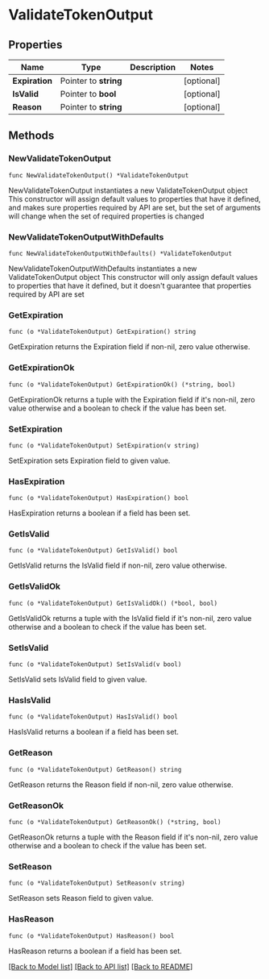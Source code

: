 # ValidateTokenOutput

## Properties

Name | Type | Description | Notes
------------ | ------------- | ------------- | -------------
**Expiration** | Pointer to **string** |  | [optional] 
**IsValid** | Pointer to **bool** |  | [optional] 
**Reason** | Pointer to **string** |  | [optional] 

## Methods

### NewValidateTokenOutput

`func NewValidateTokenOutput() *ValidateTokenOutput`

NewValidateTokenOutput instantiates a new ValidateTokenOutput object
This constructor will assign default values to properties that have it defined,
and makes sure properties required by API are set, but the set of arguments
will change when the set of required properties is changed

### NewValidateTokenOutputWithDefaults

`func NewValidateTokenOutputWithDefaults() *ValidateTokenOutput`

NewValidateTokenOutputWithDefaults instantiates a new ValidateTokenOutput object
This constructor will only assign default values to properties that have it defined,
but it doesn't guarantee that properties required by API are set

### GetExpiration

`func (o *ValidateTokenOutput) GetExpiration() string`

GetExpiration returns the Expiration field if non-nil, zero value otherwise.

### GetExpirationOk

`func (o *ValidateTokenOutput) GetExpirationOk() (*string, bool)`

GetExpirationOk returns a tuple with the Expiration field if it's non-nil, zero value otherwise
and a boolean to check if the value has been set.

### SetExpiration

`func (o *ValidateTokenOutput) SetExpiration(v string)`

SetExpiration sets Expiration field to given value.

### HasExpiration

`func (o *ValidateTokenOutput) HasExpiration() bool`

HasExpiration returns a boolean if a field has been set.

### GetIsValid

`func (o *ValidateTokenOutput) GetIsValid() bool`

GetIsValid returns the IsValid field if non-nil, zero value otherwise.

### GetIsValidOk

`func (o *ValidateTokenOutput) GetIsValidOk() (*bool, bool)`

GetIsValidOk returns a tuple with the IsValid field if it's non-nil, zero value otherwise
and a boolean to check if the value has been set.

### SetIsValid

`func (o *ValidateTokenOutput) SetIsValid(v bool)`

SetIsValid sets IsValid field to given value.

### HasIsValid

`func (o *ValidateTokenOutput) HasIsValid() bool`

HasIsValid returns a boolean if a field has been set.

### GetReason

`func (o *ValidateTokenOutput) GetReason() string`

GetReason returns the Reason field if non-nil, zero value otherwise.

### GetReasonOk

`func (o *ValidateTokenOutput) GetReasonOk() (*string, bool)`

GetReasonOk returns a tuple with the Reason field if it's non-nil, zero value otherwise
and a boolean to check if the value has been set.

### SetReason

`func (o *ValidateTokenOutput) SetReason(v string)`

SetReason sets Reason field to given value.

### HasReason

`func (o *ValidateTokenOutput) HasReason() bool`

HasReason returns a boolean if a field has been set.


[[Back to Model list]](../README.md#documentation-for-models) [[Back to API list]](../README.md#documentation-for-api-endpoints) [[Back to README]](../README.md)


